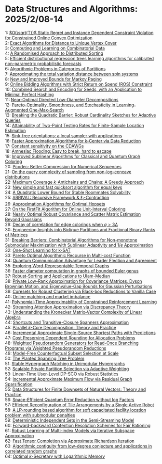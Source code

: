 # Data Structures and Algorithms: 2025/2/08-14  
1: [$O(\sqrt{T})$ Static Regret and Instance Dependent Constraint Violation  for Constrained Online Convex Optimization](https://doi.org/10.48550/arXiv.2502.05019)  
2: [Exact Algorithms for Distance to Unique Vertex Cover](https://doi.org/10.48550/arXiv.2502.05059)  
3: [Computing and Learning on Combinatorial Data](https://doi.org/10.48550/arXiv.2502.05063)  
4: [A Randomised Approach to Distributed Sorting](https://doi.org/10.48550/arXiv.2502.05082)  
5: [Efficient distributional regression trees learning algorithms for  calibrated non-parametric probabilistic forecasts](https://doi.org/10.48550/arXiv.2502.05157)  
6: [Algorithmic Problems in Categories of Partitions](https://doi.org/10.48550/arXiv.2502.05373)  
7: [Approximating the total variation distance between spin systems](https://doi.org/10.48550/arXiv.2502.05437)  
8: [New and Improved Bounds for Markov Paging](https://doi.org/10.48550/arXiv.2502.05511)  
9: [Online Bidding Algorithms with Strict Return on Spend (ROS) Constraint](https://doi.org/10.48550/arXiv.2502.05599)  
10: [Combined Search and Encoding for Seeds, with an Application to Minimal Perfect Hashing](https://doi.org/10.48550/arXiv.2502.05613)  
11: [Near-Optimal Directed Low-Diameter Decompositions](https://doi.org/10.48550/arXiv.2502.05687)  
12: [Pareto-Optimality, Smoothness, and Stochasticity in Learning-Augmented  One-Max-Search](https://doi.org/10.48550/arXiv.2502.05720)  
13: [Breaking the Quadratic Barrier: Robust Cardinality Sketches for Adaptive  Queries](https://doi.org/10.48550/arXiv.2502.05723)  
14: [Attainability of Two-Point Testing Rates for Finite-Sample Location  Estimation](https://doi.org/10.48550/arXiv.2502.05730)  
15: [Sink-free orientations: a local sampler with applications](https://doi.org/10.48550/arXiv.2502.05877)  
16: [Faster Approximation Algorithms for k-Center via Data Reduction](https://doi.org/10.48550/arXiv.2502.05888)  
17: [Constant sensitivity on the CDAWGs](https://doi.org/10.48550/arXiv.2502.05915)  
18: [Amnesiac Flooding: Easy to break, hard to escape](https://doi.org/10.48550/arXiv.2502.06001)  
19: [Improved Sublinear Algorithms for Classical and Quantum Graph Coloring](https://doi.org/10.48550/arXiv.2502.06024)  
20: [Pcodec: Better Compression for Numerical Sequences](https://doi.org/10.48550/arXiv.2502.06112)  
21: [On the query complexity of sampling from non-log-concave distributions](https://doi.org/10.48550/arXiv.2502.06200)  
22: [Maximum Coverage $k$-Antichains and Chains: A Greedy Approach](https://doi.org/10.48550/arXiv.2502.06459)  
23: [New simple and fast quicksort algorithm for equal keys](https://doi.org/10.48550/arXiv.2502.06461)  
24: [A Quadratic Lower Bound for Stable Roommates Solvability](https://doi.org/10.48550/arXiv.2502.06464)  
25: [ARRIVAL: Recursive Framework & $\ell_1$-Contraction](https://doi.org/10.48550/arXiv.2502.06477)  
26: [Approximation Algorithms for Optimal Hopsets](https://doi.org/10.48550/arXiv.2502.06522)  
27: [On the FirstFit Algorithm for Online Unit-Interval Coloring](https://doi.org/10.48550/arXiv.2502.06558)  
28: [Nearly Optimal Robust Covariance and Scatter Matrix Estimation Beyond  Gaussians](https://doi.org/10.48550/arXiv.2502.06564)  
29: [Decay of correlation for edge colorings when $q>3\Delta$](https://doi.org/10.48550/arXiv.2502.06586)  
30: [Engineering Insights into Biclique Partitions and Fractional Binary  Ranks of Matrices](https://doi.org/10.48550/arXiv.2502.06730)  
31: [Breaking Barriers: Combinatorial Algorithms for Non-monotone Submodular  Maximization with Sublinear Adaptivity and $1/e$ Approximation](https://doi.org/10.48550/arXiv.2502.07062)  
32: [One-Shot Learning for k-SAT](https://doi.org/10.48550/arXiv.2502.07135)  
33: [Pareto Optimal Algorithmic Recourse in Multi-cost Function](https://doi.org/10.48550/arXiv.2502.07214)  
34: [Quantum Communication Advantage for Leader Election and Agreement](https://doi.org/10.48550/arXiv.2502.07416)  
35: [Exploring Word-Representable Temporal Graphs](https://doi.org/10.48550/arXiv.2502.07496)  
36: [Faster diameter computation in graphs of bounded Euler genus](https://doi.org/10.48550/arXiv.2502.07501)  
37: [Robust-Sorting and Applications to Ulam-Median](https://doi.org/10.48550/arXiv.2502.07653)  
38: [Private Low-Rank Approximation for Covariance Matrices, Dyson Brownian  Motion, and Eigenvalue-Gap Bounds for Gaussian Perturbations](https://doi.org/10.48550/arXiv.2502.07657)  
39: [Coresets for Robust Clustering via Black-box Reductions to Vanilla Case](https://doi.org/10.48550/arXiv.2502.07669)  
40: [Online matching and market imbalance](https://doi.org/10.48550/arXiv.2502.07731)  
41: [Polynomial-Time Approximability of Constrained Reinforcement Learning](https://doi.org/10.48550/arXiv.2502.07764)  
42: [Streaming Attention Approximation via Discrepancy Theory](https://doi.org/10.48550/arXiv.2502.07861)  
43: [Understanding the Kronecker Matrix-Vector Complexity of Linear Algebra](https://doi.org/10.48550/arXiv.2502.08029)  
44: [Shortcuts and Transitive-Closure Spanners Approximation](https://doi.org/10.48550/arXiv.2502.08032)  
45: [Parallel $k$-Core Decomposition: Theory and Practice](https://doi.org/10.48550/arXiv.2502.08042)  
46: [Incremental Approximate Single-Source Shortest Paths with Predictions](https://doi.org/10.48550/arXiv.2502.08125)  
47: [Cost Preserving Dependent Rounding for Allocation Problems](https://doi.org/10.48550/arXiv.2502.08267)  
48: [Weighted Pseudorandom Generators for Read-Once Branching Programs via Weighted Pseudorandom Reductions](https://doi.org/10.48550/arXiv.2502.08272)  
49: [Model-Free Counterfactual Subset Selection at Scale](https://doi.org/10.48550/arXiv.2502.08326)  
50: [The Planted Spanning Tree Problem](https://doi.org/10.48550/arXiv.2502.08790)  
51: [Stable Hypergraph Matching in Unimodular Hypergraphs](https://doi.org/10.48550/arXiv.2502.08827)  
52: [Scalable Private Partition Selection via Adaptive Weighting](https://doi.org/10.48550/arXiv.2502.08878)  
53: [Linear-Time User-Level DP-SCO via Robust Statistics](https://doi.org/10.48550/arXiv.2502.08889)  
54: [Incremental Approximate Maximum Flow via Residual Graph Sparsification](https://doi.org/10.48550/arXiv.2502.09105)  
55: [Data Structures for Finite Downsets of Natural Vectors: Theory and  Practice](https://doi.org/10.48550/arXiv.2502.09189)  
56: [Space-Efficient Quantum Error Reduction without log Factors](https://doi.org/10.48550/arXiv.2502.09249)  
57: [Efficient Reconfiguration of Tile Arrangements by a Single Active Robot](https://doi.org/10.48550/arXiv.2502.09299)  
58: [A LP-rounding based algorithm for soft capacitated facility location  problem with submodular penalties](https://doi.org/10.48550/arXiv.2502.09412)  
59: [Deterministic Independent Sets in the Semi-Streaming Model](https://doi.org/10.48550/arXiv.2502.09440)  
60: [Forward-backward Contention Resolution Schemes for Fair Rationing](https://doi.org/10.48550/arXiv.2502.09521)  
61: [Robust Learning of Multi-index Models via Iterative Subspace  Approximation](https://doi.org/10.48550/arXiv.2502.09525)  
62: [Fast Tensor Completion via Approximate Richardson Iteration](https://doi.org/10.48550/arXiv.2502.09534)  
63: [Algorithmic contiguity from low-degree conjecture and applications in correlated random graphs](https://doi.org/10.48550/arXiv.2502.09832)  
64: [Optimal $k$-Secretary with Logarithmic Memory](https://doi.org/10.48550/arXiv.2502.09834)  